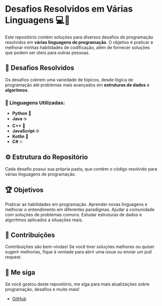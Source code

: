 # Desafios Resolvidos em Várias Linguagens 💻🎯

Este repositório contém soluções para diversos desafios de programação resolvidos em **várias linguagens de programação**. O objetivo é praticar e melhorar minhas habilidades de codificação, além de fornecer soluções que podem ser úteis para outras pessoas.

## 🚀 Desafios Resolvidos
Os desafios cobrem uma variedade de tópicos, desde lógica de programação até problemas mais avançados em **estruturas de dados** e **algoritmos**.

### 📝 Linguagens Utilizadas:
- **Python** 🐍
- **Java** ☕
- **C++** 🚀
- **JavaScript** 🌐
- **Kotlin** 🦦
- **C#** 🔥
## ⚙️ Estrutura do Repositório
Cada desafio possui sua própria pasta, que contém o código resolvido para várias linguagens de programação.
## 🏆 Objetivos
Praticar as habilidades em programação.
Aprender novas linguagens e melhorar o entendimento em diferentes paradigmas.
Ajudar a comunidade com soluções de problemas comuns.
Estudar estruturas de dados e algoritmos aplicados a situações reais.
## 🤝 Contribuições
Contribuições são bem-vindas! Se você tiver soluções melhores ou quiser sugerir melhorias, fique à vontade para abrir uma issue ou enviar um pull request.
## 📱 Me siga
Se você gostou deste repositório, me siga para mais atualizações sobre programação, desafios e muito mais!
- [GitHub](https://github.com/OtavioAdsBr)

